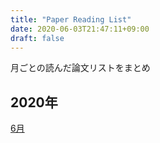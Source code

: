 ```yaml
---
title: "Paper Reading List"
date: 2020-06-03T21:47:11+09:00
draft: false
---
```


月ごとの読んだ論文リストをまとめ

## 2020年

[6月](/post/202006-paper/)